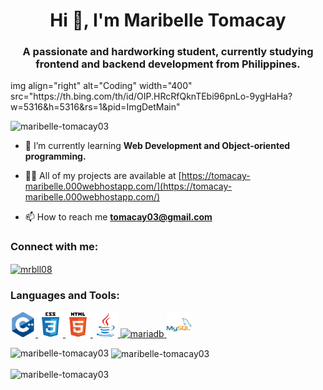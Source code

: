 <h1 align="center">Hi 👋, I'm Maribelle Tomacay</h1>
<h3 align="center">A passionate and hardworking student, currently studying frontend and backend development from Philippines.</h3>
img align="right" alt="Coding" width="400" src="https://th.bing.com/th/id/OIP.HRcRfQknTEbi96pnLo-9ygHaHa?w=5316&h=5316&rs=1&pid=ImgDetMain"

<p align="left"> <img src="https://komarev.com/ghpvc/?username=maribelle-tomacay03&label=Profile%20views&color=0e75b6&style=flat" alt="maribelle-tomacay03" /> </p>

- 🌱 I’m currently learning **Web Development and Object-oriented programming.**

- 👨‍💻 All of my projects are available at [https://tomacay-maribelle.000webhostapp.com/](https://tomacay-maribelle.000webhostapp.com/)

- 📫 How to reach me **tomacay03@gmail.com**

<h3 align="left">Connect with me:</h3>
<p align="left">
<a href="https://instagram.com/mrbll08" target="blank"><img align="center" src="https://raw.githubusercontent.com/rahuldkjain/github-profile-readme-generator/master/src/images/icons/Social/instagram.svg" alt="mrbll08" height="30" width="40" /></a>
</p>

<h3 align="left">Languages and Tools:</h3>
<p align="left"> <a href="https://www.w3schools.com/cpp/" target="_blank" rel="noreferrer"> <img src="https://raw.githubusercontent.com/devicons/devicon/master/icons/cplusplus/cplusplus-original.svg" alt="cplusplus" width="40" height="40"/> </a> <a href="https://www.w3schools.com/css/" target="_blank" rel="noreferrer"> <img src="https://raw.githubusercontent.com/devicons/devicon/master/icons/css3/css3-original-wordmark.svg" alt="css3" width="40" height="40"/> </a> <a href="https://www.w3.org/html/" target="_blank" rel="noreferrer"> <img src="https://raw.githubusercontent.com/devicons/devicon/master/icons/html5/html5-original-wordmark.svg" alt="html5" width="40" height="40"/> </a> <a href="https://www.java.com" target="_blank" rel="noreferrer"> <img src="https://raw.githubusercontent.com/devicons/devicon/master/icons/java/java-original.svg" alt="java" width="40" height="40"/> </a> <a href="https://mariadb.org/" target="_blank" rel="noreferrer"> <img src="https://www.vectorlogo.zone/logos/mariadb/mariadb-icon.svg" alt="mariadb" width="40" height="40"/> </a> <a href="https://www.mysql.com/" target="_blank" rel="noreferrer"> <img src="https://raw.githubusercontent.com/devicons/devicon/master/icons/mysql/mysql-original-wordmark.svg" alt="mysql" width="40" height="40"/> </a> </p>

<p><img align="left" src="https://github-readme-stats.vercel.app/api/top-langs?username=maribelle-tomacay03&show_icons=true&locale=en&layout=compact" alt="maribelle-tomacay03" /></p>

<p>&nbsp;<img align="center" src="https://github-readme-stats.vercel.app/api?username=maribelle-tomacay03&show_icons=true&locale=en" alt="maribelle-tomacay03" /></p>

<p><img align="center" src="https://github-readme-streak-stats.herokuapp.com/?user=maribelle-tomacay03&" alt="maribelle-tomacay03" /></p>
